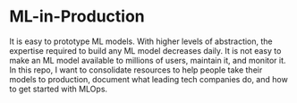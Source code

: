 # ML-in-Production
It is easy to prototype ML models. With higher levels of abstraction, the expertise required to build any ML model decreases daily. 
It is not easy to make an ML model available to millions of users, maintain it, and monitor it. In this repo, I want to 
consolidate resources to help people take their models to production, document what leading tech companies do, and how to get started with MLOps. 
